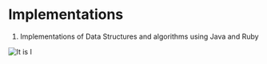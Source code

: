 # Implementations
1. Implementations of Data Structures and algorithms using Java and Ruby

![](http://66.media.tumblr.com/tumblr_lr2m4lYdhY1qlr140o1_500.gif "It is I")

